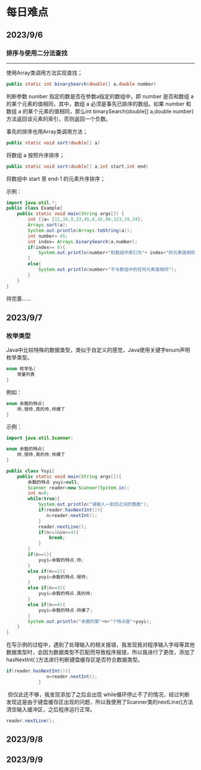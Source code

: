 # 每日难点

## 	2023/9/6

### 		排序与使用二分法查找

---

使用Array类调用方法实现查找；

```java
public static int binarySearch(double[] a,double number)
```

判断参数 number 指定的数是否在参数a指定的数组中，即 number 是否和数组 a 的某个元素的值相同，其中，数组 a 必须是事先已排序的数组。如果 number 和数组 a 的某个元素的值相同，那么int binarySearch(double[] a,double number)方法返回该元素的索引，否则返回一个负数。

事先的排序也用Array类调用方法；

```java
public static void sort(double[] a)
```

将数组 a 按照升序排序；

```java
public static void sort(double[] a,int start,int end)
```

将数组中 start 至 end-1 的元素升序排序；

示例：

```java
import java.util.*;
public class Example{
	public static void main(String args[]) {
		int []a= {12,34,9,23,45,6,45,90,123,19,34};
		Arrays.sort(a);
		System.out.println(Arrays.toString(a));
		int number= 45;
		int index= Arrays.binarySearch(a,number);
		if(index>= 0){
			System.out.println(number+"和数组中索引为"+ index+"的元素值相同");
        }
        else{
			System.out.println(number+"不与数组中的任何元素值相同");
		}
	}
}
```

待完善......

## 2023/9/7

### 枚举类型

Java中比较特殊的数据类型，类似于自定义的感觉，Java使用关键字enum声明枚举类型。

``` java
enum 枚举名{
    常量列表
}
```

例如：

```java
enum 余毅的特点{
    帅,很帅,真的帅,帅爆了
}
```

示例：

```java
import java.util.Scanner;

enum 余毅的特点{
    帅,很帅,真的帅,帅爆了
}

public class Yuyi{
    public static void main(String args[]){
        余毅的特点 yuyi=null;
        Scanner reader=new Scanner(System.in);
        int n=0;
        while(true){
            System.out.println("请输入一到四之间的整数");     
            if(reader.hasNextInt()){
               n=reader.nextInt();              
            }
            reader.nextLine();                                        
            if(n>=1&&n<=4){
                break;
            }
        }          
        if(n==1){
            yuyi=余毅的特点.帅;
        }
        else if(n==2){
            yuyi=余毅的特点.很帅;
        }
        else if(n==3){
            yuyi=余毅的特点.真的帅;
        }
        else if(n==4){
            yuyi=余毅的特点.帅爆了;
        }
        System.out.println("余毅的第"+n+"个特点是"+yuyi);
    }
}
```

​	在写示例的过程中，遇到了处理输入的相关报错，我发现我对程序输入字母等其他数据类型时，会因为数据类型不匹配而导致程序报错，所以我进行了更改，添加了hasNextInt( )方法进行判断键盘缓存区是否符合数据类型。

```java
if(reader.hasNextInt()){
               n=reader.nextInt();              
            }
```



​	但仅此还不够，我发现添加了之后会出现 while循环停止不了的情况，经过判断发现这是由于键盘缓存区出现的问题，所以我使用了Scanner类的nextLine()方法清空输入缓冲区，之后程序运行正常。

```java
reader.nextLine();
```

## 2023/9/8





## 2023/9/9

















